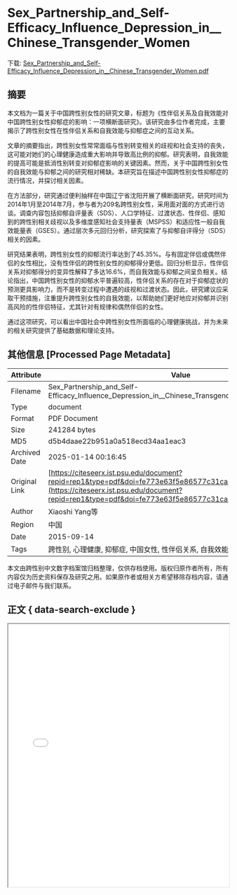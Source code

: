 # Sex_Partnership_and_Self-Efficacy_Influence_Depression_in__Chinese_Transgender_Women

<!-- tcd_download_link -->
下载: [Sex_Partnership_and_Self-Efficacy_Influence_Depression_in__Chinese_Transgender_Women.pdf](Sex_Partnership_and_Self-Efficacy_Influence_Depression_in__Chinese_Transgender_Women.pdf)
<!-- tcd_download_link_end -->

## 摘要

<!-- tcd_abstract -->
本文档为一篇关于中国跨性别女性的研究文章，标题为《性伴侣关系及自我效能对中国跨性别女性抑郁症的影响：一项横断面研究》。该研究由多位作者完成，主要揭示了跨性别女性在性伴侣关系和自我效能与抑郁症之间的互动关系。

文章的摘要指出，跨性别女性常常面临与性别转变相关的歧视和社会支持的丧失，这可能对她们的心理健康造成重大影响并导致高比例的抑郁。研究表明，自我效能的提高可能是抵消性别转变对抑郁症影响的关键因素。然而，关于中国跨性别女性的自我效能与抑郁之间的研究相对稀缺。本研究旨在描述中国跨性别女性抑郁症的流行情况，并探讨相关因素。

在方法部分，研究通过便利抽样在中国辽宁省沈阳开展了横断面研究，研究时间为2014年1月至2014年7月，参与者为209名跨性别女性，采用面对面的方式进行访谈。调查内容包括抑郁自评量表（SDS）、人口学特征、过渡状态、性伴侣、感知到的跨性别相关歧视以及多维度感知社会支持量表（MSPSS）和适应性一般自我效能量表（GSES）。通过层次多元回归分析，研究探索了与抑郁自评得分（SDS）相关的因素。 

研究结果表明，跨性别女性的抑郁流行率达到了45.35%。与有固定伴侣或偶然伴侣的女性相比，没有性伴侣的跨性别女性的抑郁得分更低。回归分析显示，性伴侣关系对抑郁得分的变异性解释了多达16.6%，而自我效能与抑郁之间呈负相关。结论指出，中国跨性别女性的抑郁水平普遍较高，性伴侣关系的存在对于抑郁症状的预测更具影响力，而不是转变过程中遭遇的歧视和过渡状态。因此，研究建议应采取干预措施，注重提升跨性别女性的自我效能，以帮助她们更好地应对抑郁并识别高风险的性伴侣特征，尤其针对有规律和偶然伴侣的女性。

通过这项研究，可以看出中国社会中跨性别女性所面临的心理健康挑战，并为未来的相关研究提供了基础数据和理论支持。

<!-- tcd_abstract_end -->

## 其他信息 [Processed Page Metadata]

| Attribute       | Value                                  |
|-----------------|----------------------------------------|
| Filename        | Sex_Partnership_and_Self-Efficacy_Influence_Depression_in__Chinese_Transgender_Women.pdf                             |
| Type            | document                                 |
| Format          | PDF Document                               |
| Size            | 241284 bytes                           |
| MD5             | d5b4daae22b951a0a518ecd34aa1eac3                                  |
| Archived Date   | 2025-01-14 00:16:45                             |
| Original Link   | [https://citeseerx.ist.psu.edu/document?repid=rep1&type=pdf&doi=fe773e63f5e86577c31cad107ef3d75e9b894581](https://citeseerx.ist.psu.edu/document?repid=rep1&type=pdf&doi=fe773e63f5e86577c31cad107ef3d75e9b894581)                         |
| Author          | Xiaoshi Yang等                               |
| Region          | 中国                               |
| Date            | 2015-09-14                                 |
| Tags            | 跨性别, 心理健康, 抑郁症, 中国女性, 性伴侣关系, 自我效能, 社会支持, 医学研究                                 |

本文由跨性别中文数字档案馆归档整理，仅供存档使用。版权归原作者所有，所有内容仅为历史资料保存及研究之用。如果原作者或相关方希望移除存档内容，请通过电子邮件与我们联系。

## 正文 { data-search-exclude }

<!-- tcd_main_text -->
<iframe src="../Sex_Partnership_and_Self-Efficacy_Influence_Depression_in__Chinese_Transgender_Women.pdf" width="100%" height="600px">
    <p>无法显示PDF，请下载查看。</p>
</iframe>
<!-- tcd_main_text_end -->

